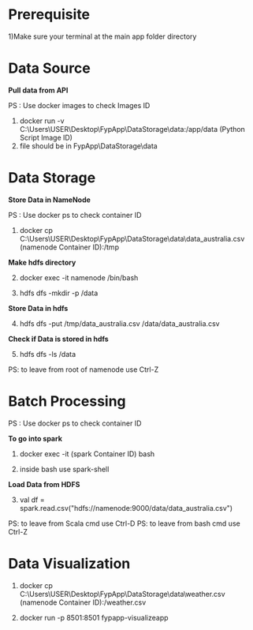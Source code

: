 # Prerequisite
1)Make sure your terminal at the main app folder directory

# Data Source
**Pull data from API**

PS : Use docker images to check Images ID

1) docker run -v C:\Users\USER\Desktop\FypApp\DataStorage\data:/app/data (Python Script Image ID)
2) file should be in FypApp\DataStorage\data

# Data Storage
**Store Data in NameNode**

PS : Use docker ps to check container ID

1) docker cp C:\Users\USER\Desktop\FypApp\DataStorage\data\data_australia.csv (namenode Container ID):/tmp

**Make hdfs directory**

2) docker exec -it namenode /bin/bash

3) hdfs dfs -mkdir -p /data

**Store Data in hdfs**

4) hdfs dfs -put /tmp/data_australia.csv /data/data_australia.csv

**Check if Data is stored in hdfs**

5) hdfs dfs -ls /data

PS: to leave from root of namenode use Ctrl-Z

# Batch Processing

PS : Use docker ps to check container ID

**To go into spark**

1) docker exec -it (spark Container ID) bash

2) inside bash use spark-shell

**Load Data from HDFS**

3) val df = spark.read.csv("hdfs://namenode:9000/data/data_australia.csv")

PS: to leave from Scala cmd use Ctrl-D
PS: to leave from bash cmd use Ctrl-Z

# Data Visualization

1) docker cp C:\Users\USER\Desktop\FypApp\DataStorage\data\weather.csv (namenode Container ID):/weather.csv

2) docker run -p 8501:8501 fypapp-visualizeapp